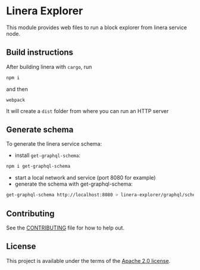 # Linera Explorer

<!-- cargo-rdme start -->

This module provides web files to run a block explorer from linera service node.

<!-- cargo-rdme end -->

## Build instructions

After building linera with `cargo`, run
```bash
npm i
```
and then
```
webpack
```
It will create a `dist` folder from where you can run an HTTP server

## Generate schema

To generate the linera service schema:
- install `get-graphql-schema`:
```bash
npm i get-graphql-schema
```
- start a local network and service (port 8080 for example)
- generate the schema with get-graphql-schema:
```bash
get-graphql-schema http://localhost:8080 > linera-explorer/graphql/schema.graphql
```

## Contributing

See the [CONTRIBUTING](../CONTRIBUTING.md) file for how to help out.

## License

This project is available under the terms of the [Apache 2.0 license](../LICENSE).
